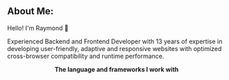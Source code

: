 ## About Me:

Hello! I'm Raymond 👋

Experienced Backend and Frontend Developer with 13 years of expertise in developing user-friendly, adaptive and responsive websites with optimized cross-browser compatibility and runtime performance.

<p align="center" style="font-weight: bold;">The language and frameworks I work with</p>
